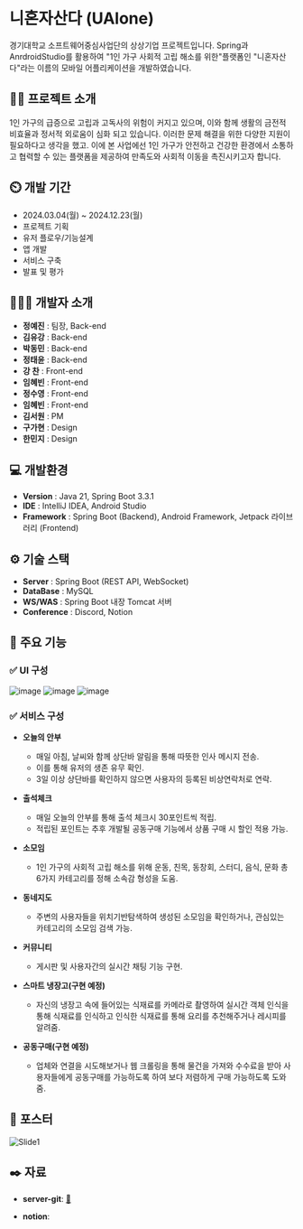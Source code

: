 # 니혼자산다 (UAlone)
경기대학교 소프트웨어중심사업단의 상상기업 프로젝트입니다. Spring과 AnrdroidStudio를 활용하여 "1인 가구 사회적 고립 해소를 위한"플랫폼인 "니혼자산다"라는 이름의 모바일 어플리케이션을 개발하였습니다. 
## 👨‍🏫 프로젝트 소개
1인 가구의 급증으로 고립과 고독사의 위험이 커지고 있으며, 이와 함께 생활의 금전적 비효율과 정서적 ​외로움이 심화 되고 있습니다. 이러한 문제 해결을 위한 다양한 지원이 필요하다고 생각을 했고. 이에 본 사업에선 1인 가구가 ​안전하고 건강한 환경에서 소통하고 협력할 수 있는 플랫폼을 제공하여 만족도와 사회적 이동을 촉진시키고자 합니다.

## ⏲️ 개발 기간 
- 2024.03.04(월) ~ 2024.12.23(월)
- 프로젝트 기획
- 유저 플로우/기능설계
- 앱 개발
- 서비스 구축
- 발표 및 평가

## 🧑‍🤝‍🧑 개발자 소개
- **정예진** : 팀장, Back-end
- **김유강** : Back-end
- **박동민** : Back-end
- **정태윤** : Back-end
- **강  찬** : Front-end
- **임혜빈** : Front-end
- **정수영** : Front-end
- **임혜빈** : Front-end
- **김서원** : PM
- **구가현** : Design
- **한민지** : Design

## 💻 개발환경
- **Version** : Java 21, Spring Boot 3.3.1
- **IDE** : IntelliJ IDEA, Android Studio
- **Framework** : Spring Boot (Backend), Android Framework, Jetpack 라이브러리 (Frontend)

## ⚙️ 기술 스택
- **Server** : Spring Boot (REST API, WebSocket)
- **DataBase** : MySQL
- **WS/WAS** : Spring Boot 내장 Tomcat 서버
- **Conference** : Discord, Notion

## 📌 주요 기능
### ✅ UI 구성
![image](https://github.com/user-attachments/assets/d60e61db-757b-40a1-9339-5c825a75169b)
![image](https://github.com/user-attachments/assets/ddebc096-edbb-481b-a1f8-e15c1f9a164d)
![image](https://github.com/user-attachments/assets/048efaa9-9051-45d8-8523-d3edcb795a65)

### ✅ 서비스 구성
- **오늘의 안부**
  - 매일 아침, 날씨와 함께 상단바 알림을 통해 ​따뜻한 인사 메시지 전송.
  - 이를 통해 유저의 생존 유무 확인.
  - 3일 이상 상단바를 확인하지 않으면 ​사용자의 등록된 비상연락처로 연락.

- **출석체크**
  - 매일 오늘의 안부를 통해 출석 체크시 30포인트씩 적립.
  - 적립된 포인트는 추후 개발될 공동구매 기능에서 상품 구매 시 할인 적용 가능.

- **소모임**
  - 1인 가구의 사회적 고립 해소를 위해 운동, 친목, 동창회, 스터디, 음식, 문화 총 6가지 카테고리를 정해 소속감 형성을 도움.

- **동네지도**
  - 주변의 사용자들을 위치기반탐색하여 생성된 소모임을 확인하거나, 관심있는 카테고리의 소모임 검색 가능.
 
- **커뮤니티**
  - 게시판 및 사용자간의 실시간 채팅 기능 구현.
 
- **스마트 냉장고(구현 예정)​**
  - 자신의 냉장고 속에 들어있는 식재료를 카메라로 촬영하여 실시간 객체 인식을 통해 식재료를 인식하고 인식한 식재료를 통해 요리를 추천해주거나 레시피를 알려줌.
- **공동구매(구현 예정)**
  - 업체와 연결을 시도해보거나 웹 크롤링을 통해 물건을 가져와 수수료을 받아 사용자들에게 공동구매를 가능하도록 하여 보다 저렴하게 구매 가능하도록 도와줌.

## 💼 포스터
![Slide1](https://github.com/user-attachments/assets/8ca76081-f549-41e5-b388-464d66dbdb77)

## ✒️ 자료

- **server-git**: [🔗](https://github.com/CommonLion/UAlone_server)

- **notion**: 
